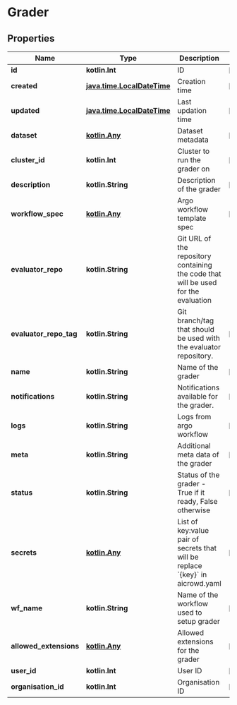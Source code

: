 
# Grader

## Properties
Name | Type | Description | Notes
------------ | ------------- | ------------- | -------------
**id** | **kotlin.Int** | ID |  [optional]
**created** | [**java.time.LocalDateTime**](java.time.LocalDateTime.md) | Creation time |  [optional]
**updated** | [**java.time.LocalDateTime**](java.time.LocalDateTime.md) | Last updation time |  [optional]
**dataset** | [**kotlin.Any**](kotlin.Any.md) | Dataset metadata |  [optional]
**cluster_id** | **kotlin.Int** | Cluster to run the grader on |  [optional]
**description** | **kotlin.String** | Description of the grader |  [optional]
**workflow_spec** | [**kotlin.Any**](kotlin.Any.md) | Argo workflow template spec |  [optional]
**evaluator_repo** | **kotlin.String** | Git URL of the repository containing the code that will be used for the evaluation | 
**evaluator_repo_tag** | **kotlin.String** | Git branch/tag that should be used with the evaluator repository. |  [optional]
**name** | **kotlin.String** | Name of the grader |  [optional]
**notifications** | **kotlin.String** | Notifications available for the grader. |  [optional]
**logs** | **kotlin.String** | Logs from argo workflow |  [optional]
**meta** | **kotlin.String** | Additional meta data of the grader |  [optional]
**status** | **kotlin.String** | Status of the grader - True if it ready, False otherwise |  [optional]
**secrets** | [**kotlin.Any**](kotlin.Any.md) | List of key:value pair of secrets that will be replace &#x60;{key}&#x60; in aicrowd.yaml |  [optional]
**wf_name** | **kotlin.String** | Name of the workflow used to setup grader |  [optional]
**allowed_extensions** | [**kotlin.Any**](kotlin.Any.md) | Allowed extensions for the grader |  [optional]
**user_id** | **kotlin.Int** | User ID |  [optional]
**organisation_id** | **kotlin.Int** | Organisation ID |  [optional]




